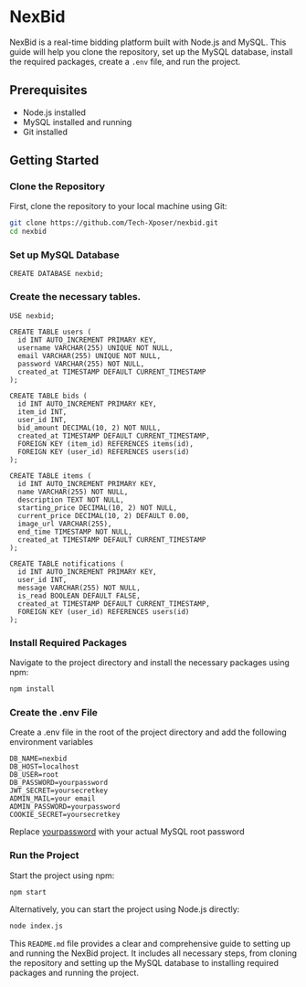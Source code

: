 # NexBid

NexBid is a real-time bidding platform built with Node.js and MySQL. This guide will help you clone the repository, set up the MySQL database, install the required packages, create a `.env` file, and run the project.

## Prerequisites

- Node.js installed
- MySQL installed and running
- Git installed

## Getting Started

### Clone the Repository

First, clone the repository to your local machine using Git:

```bash
git clone https://github.com/Tech-Xposer/nexbid.git
cd nexbid
```

### Set up MySQL Database

```
CREATE DATABASE nexbid;
```

### Create the necessary tables.

```
USE nexbid;

CREATE TABLE users (
  id INT AUTO_INCREMENT PRIMARY KEY,
  username VARCHAR(255) UNIQUE NOT NULL,
  email VARCHAR(255) UNIQUE NOT NULL,
  password VARCHAR(255) NOT NULL,
  created_at TIMESTAMP DEFAULT CURRENT_TIMESTAMP
);

CREATE TABLE bids (
  id INT AUTO_INCREMENT PRIMARY KEY,
  item_id INT,
  user_id INT,
  bid_amount DECIMAL(10, 2) NOT NULL,
  created_at TIMESTAMP DEFAULT CURRENT_TIMESTAMP,
  FOREIGN KEY (item_id) REFERENCES items(id),
  FOREIGN KEY (user_id) REFERENCES users(id)
);

CREATE TABLE items (
  id INT AUTO_INCREMENT PRIMARY KEY,
  name VARCHAR(255) NOT NULL,
  description TEXT NOT NULL,
  starting_price DECIMAL(10, 2) NOT NULL,
  current_price DECIMAL(10, 2) DEFAULT 0.00,
  image_url VARCHAR(255),
  end_time TIMESTAMP NOT NULL,
  created_at TIMESTAMP DEFAULT CURRENT_TIMESTAMP
);

CREATE TABLE notifications (
  id INT AUTO_INCREMENT PRIMARY KEY,
  user_id INT,
  message VARCHAR(255) NOT NULL,
  is_read BOOLEAN DEFAULT FALSE,
  created_at TIMESTAMP DEFAULT CURRENT_TIMESTAMP,
  FOREIGN KEY (user_id) REFERENCES users(id)
);

```

### Install Required Packages

Navigate to the project directory and install the necessary packages using npm:

```bash
npm install
```

### Create the .env File

Create a .env file in the root of the project directory and add the following environment variables

```
DB_NAME=nexbid
DB_HOST=localhost
DB_USER=root
DB_PASSWORD=yourpassword
JWT_SECRET=yoursecretkey
ADMIN_MAIL=your email
ADMIN_PASSWORD=yourpassword
COOKIE_SECRET=yoursecretkey
```

Replace <ins>yourpassword</ins> with your actual MySQL root password

### Run the Project

Start the project using npm:

```Bash
npm start
```

Alternatively, you can start the project using Node.js directly:

```Bash
node index.js
```

This `README.md` file provides a clear and comprehensive guide to setting up and running the NexBid project. It includes all necessary steps, from cloning the repository and setting up the MySQL database to installing required packages and running the project.
